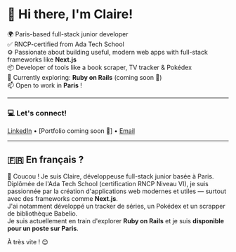 # 👋 Hi there, I'm Claire!

🌍 Paris-based full-stack junior developer  
✅ RNCP-certified from Ada Tech School   
⚙️ Passionate about building useful, modern web apps with full-stack frameworks like **Next.js**  
📦 Developer of tools like a book scraper, TV tracker & Pokédex  
🔧 Currently exploring: **Ruby on Rails** (coming soon 👀)  
📫 Open to work in **Paris** !

---

### 💻 Let's connect!  
[LinkedIn](https://www.linkedin.com/in/claire-sztejnberg) • [Portfolio coming soon 🚧] • [Email](mailto:claireszt@gmail.com)  

---

## 🇫🇷 En français ?

👋 Coucou ! Je suis Claire, développeuse full-stack junior basée à Paris.  
Diplômée de l'Ada Tech School (certification RNCP Niveau VI), je suis passionnée par la création d'applications web modernes et utiles — surtout avec des frameworks comme **Next.js**.  
J'ai notamment développé un tracker de séries, un Pokédex et un scrapper de bibliothèque Babelio.  
Je suis actuellement en train d'explorer **Ruby on Rails** et je suis **disponible pour un poste sur Paris**.

À très vite ! 😊
